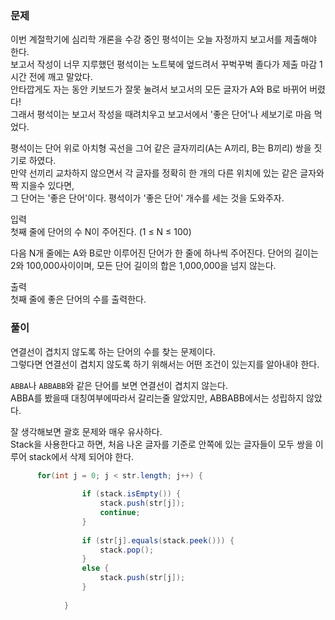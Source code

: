 ### 문제
이번 계절학기에 심리학 개론을 수강 중인 평석이는 오늘 자정까지 보고서를 제출해야 한다.    
보고서 작성이 너무 지루했던 평석이는 노트북에 엎드려서 꾸벅꾸벅 졸다가 제출 마감 1시간 전에 깨고 말았다.   
안타깝게도 자는 동안 키보드가 잘못 눌려서 보고서의 모든 글자가 A와 B로 바뀌어 버렸다!   
그래서 평석이는 보고서 작성을 때려치우고 보고서에서 '좋은 단어'나 세보기로 마음 먹었다.

평석이는 단어 위로 아치형 곡선을 그어 같은 글자끼리(A는 A끼리, B는 B끼리) 쌍을 짓기로 하였다.   
만약 선끼리 교차하지 않으면서 각 글자를 정확히 한 개의 다른 위치에 있는 같은 글자와 짝 지을수 있다면,   
그 단어는 '좋은 단어'이다. 평석이가 '좋은 단어' 개수를 세는 것을 도와주자.

입력   
첫째 줄에 단어의 수 N이 주어진다. (1 ≤ N ≤ 100)   

다음 N개 줄에는 A와 B로만 이루어진 단어가 한 줄에 하나씩 주어진다. 단어의 길이는 2와 100,000사이이며, 모든 단어 길이의 합은 1,000,000을 넘지 않는다.   

출력   
첫째 줄에 좋은 단어의 수를 출력한다.   


### 풀이

연결선이 겹치지 않도록 하는 단어의 수를 찾는 문제이다.   
그렇다면 연결선이 겹치지 않도록 하기 위해서는 어떤 조건이 있는지를 알아내야 한다.   

`ABBA`나 `ABBABB`와 같은 단어를 보면 연결선이 겹치지 않는다.   
ABBA를 봤을때 대칭여부에따라서 갈리는줄 알았지만, ABBABB에서는 성립하지 않았다.   

잘 생각해보면 괄호 문제와 매우 유사하다.    
Stack을 사용한다고 하면, 처음 나온 글자를 기준로 안쪽에 있는 글자들이 모두 쌍을 이루어 stack에서 삭제 되어야 한다.   
```java
      for(int j = 0; j < str.length; j++) {
				
				if (stack.isEmpty()) {
					stack.push(str[j]);
					continue;
				}
				
				if (str[j].equals(stack.peek())) {
					stack.pop();
				}
				else {
					stack.push(str[j]);
				}
				
			}
```
